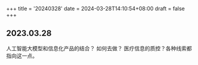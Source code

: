 +++
title = '20240328'
date = 2024-03-28T14:10:54+08:00
draft = false
+++

## 2023.03.28

人工智能大模型和信息化产品的结合？
如何去做？
医疗信息的质控？各种线索都指向这一点。